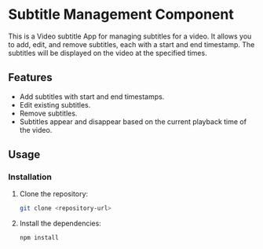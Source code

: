 # Subtitle Management Component

This is a Video subtitle App for managing subtitles for a video. It allows you to add, edit, and remove subtitles, each with a start and end timestamp. The subtitles will be displayed on the video at the specified times.

## Features

- Add subtitles with start and end timestamps.
- Edit existing subtitles.
- Remove subtitles.
- Subtitles appear and disappear based on the current playback time of the video.

## Usage

### Installation

1. Clone the repository:
    ```sh
    git clone <repository-url>
    ```
2. Install the dependencies:
    ```sh
    npm install
    ```


